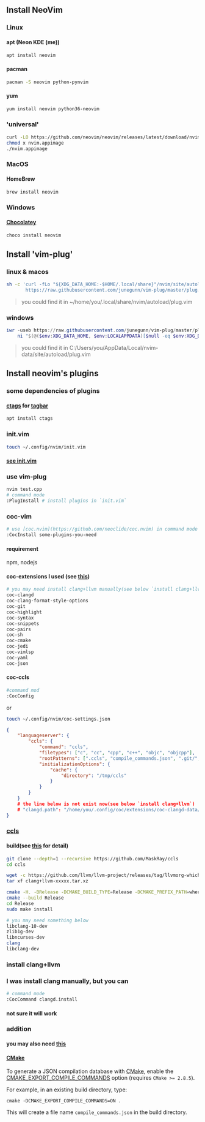  ## Install NeoVim

### Linux

#### apt (Neon KDE (me))

```bash
apt install neovim
```

#### pacman

```bash
pacman -S neovim python-pynvim
```

#### yum

```bash
yum install neovim python36-neovim
```

### 'universal'

```bash
curl -LO https://github.com/neovim/neovim/releases/latest/download/nvim.appimage
chmod x nvim.appimage
./nvim.appimage
```

### MacOS

#### HomeBrew

```bash
brew install neovim
```

### Windows

#### [Chocolatey](https://chocolatey.org/)

```bash
choco install neovim
```

## Install 'vim-plug'

### linux & macos

```bash
sh -c 'curl -fLo "${XDG_DATA_HOME:-$HOME/.local/share}"/nvim/site/autoload/plug.vim --create-dirs \
       https://raw.githubusercontent.com/junegunn/vim-plug/master/plug.vim'
```

> you could find it in ~/home/you/.local/share/nvim/autoload/plug.vim

### windows

```powershell
iwr -useb https://raw.githubusercontent.com/junegunn/vim-plug/master/plug.vim |`
    ni "$(@($env:XDG_DATA_HOME, $env:LOCALAPPDATA)[$null -eq $env:XDG_DATA_HOME])/nvim-data/site/autoload/plug.vim" -Force
```

>you could find it in C:/Users/you/AppData/Local/nvim-data/site/autoload/plug.vim

## Install neovim's plugins

### some dependencies of plugins

#### [ctags](http://ctags.sourceforge.net/) for [tagbar](https://github.com/majutsushi/tagbar)

```bash
apt install ctags
```

### init.vim

```bash
touch ~/.config/nvim/init.vim
```

#### [see init.vim](./init.vim)

### use vim-plug

```bash
nvim test.cpp
# command mode
:PlugInstall # install plugins in `init.vim`
```

### coc-vim

```bash
# use [coc.nvim](https://github.com/neoclide/coc.nvim) in command mode
:CocInstall some-plugins-you-need
```

#### requirement

npm, nodejs

#### coc-extensions I used (see [this](https://github.com/neoclide/coc.nvim/wiki/Using-coc-extensions))

```bash
# you may need install clang+llvm manually(see below `install clang+llvm`)
coc-clangd
coc-clang-format-style-options
coc-git
coc-highlight
coc-syntax
coc-snippets
coc-pairs
coc-sh
coc-cmake
coc-jedi
coc-vimlsp
coc-yaml
coc-json
```

#### coc-ccls

```bash
#command mod
:CocConfig
```

or

```bash
touch ~/.config/nvim/coc-settings.json
```

```json
{
    "languageserver": {
        "ccls": {
            "command": "ccls",
            "filetypes": ["c", "cc", "cpp", "c++", "objc", "objcpp"],
            "rootPatterns": [".ccls", "compile_commands.json", ".git/", ".hg/"],
            "initializationOptions": {
                "cache": {
                    "directory": "/tmp/ccls"
                }
            }
        }
    }
    # the line below is not exist now(see below `install clang+llvm`)
    # "clangd.path": "/home/you/.config/coc/extensions/coc-clangd-data/install/12.0.0/clangd_12.0.0/bin/clangd"
}
```

### [ccls](https://github.com/MaskRay/ccls)

#### build(see [this](https://github.com/MaskRay/ccls/wiki/Build) for detail)

```bash
git clone --depth=1 --recursive https://github.com/MaskRay/ccls
cd ccls

wget -c https://github.com/llvm/llvm-project/releases/tag/llvmorg-which-version-you-need/clang+llvm-Version-Architecture-OS.tar.xz
tar xf clang+llvm-xxxxx.tar.xz

cmake -H. -BRelease -DCMAKE_BUILD_TYPE=Release -DCMAKE_PREFIX_PATH=where-clang+llvm+is
cmake --build Release
cd Release
sudo make install
```

```bash
# you may need something below
libclang-10-dev
zlib1g-dev 
libncurses-dev
clang 
libclang-dev
```

### install clang+llvm

### I was install clang manually, but you can

```bash
# command mode
:CocCommand clangd.install
```

#### not sure it will work

### addition

#### you may also need [this](https://sarcasm.github.io/notes/dev/compilation-database.html)

#### [CMake](https://sarcasm.github.io/notes/dev/compilation-database.html#id54)

To generate a JSON compilation database with [CMake](https://cmake.org/), enable the [CMAKE_EXPORT_COMPILE_COMMANDS](https://cmake.org/cmake/help/latest/variable/CMAKE_EXPORT_COMPILE_COMMANDS.html) option (requires `CMake >= 2.8.5`).

For example, in an existing build directory, type:

```
cmake -DCMAKE_EXPORT_COMPILE_COMMANDS=ON .
```

This will create a file name `compile_commands.json` in the build directory.